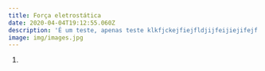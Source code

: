 ```yaml
---
title: Força eletrostática
date: 2020-04-04T19:12:55.060Z
description: 'É um teste, apenas teste klkfjckejfiejfldjijfeijiejifejf'
image: img/images.jpg
---
```

1.   ```

   ```